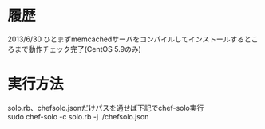 履歴
========
2013/6/30 ひとまずmemcachedサーバをコンパイルしてインストールするところまで動作チェック完了(CentOS 5.9のみ)

実行方法
========
solo.rb、chefsolo.jsonだけパスを通せば下記でchef-solo実行<br />
sudo chef-solo -c solo.rb -j ./chefsolo.json
